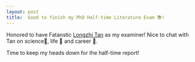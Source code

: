 ```yaml
---
layout: post
title:  Good to finish my PhD Half-time Literature Exam 📚!
---
```


Honored to have Fatanstic [Longzhi Tan](https://3dgeno.me/tan) as my examiner! Nice to chat with Tan on science🧬, life 🍩 and career 🔬. 

Time to keep my heads down for the half-time report!
